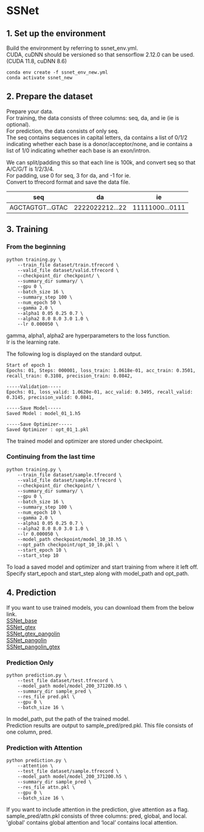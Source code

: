 # SSNet

## 1. Set up the environment
Build the environment by referring to ssnet_env.yml.  
CUDA, cuDNN should be versioned so that sensorflow 2.12.0 can be used.  
(CUDA 11.8, cuDNN 8.6)
  
~~~
conda env create -f ssnet_env_new.yml
conda activate ssnet_new
~~~



## 2. Prepare the dataset
Prepare your data.  
For training, the data consists of three columns: seq, da, and ie (ie is optional).  
For prediction, the data consists of only seq.  
The seq contains sequences in capital letters, da contains a list of 0/1/2 indicating whether each base is a donor/acceptor/none, and ie contains a list of 1/0 indicating whether each base is an exon/intron.  

We can split/padding this so that each line is 100k, and convert seq so that A/C/G/T is 1/2/3/4.  
For padding, use 0 for seq, 3 for da, and -1 for ie.  
Convert to tfrecord format and save the data file.  

| seq | da | ie |
| ---- | ---- | ---- |
| AGCTAGTGT...GTAC | 2222022212...22 | 11111000...0111 |


## 3. Training
### From the beginning
~~~
python training.py \
    --train_file dataset/train.tfrecord \
    --valid_file dataset/valid.tfrecord \
    --checkpoint_dir checkpoint/ \
    --summary_dir summary/ \
    --gpu 0 \
    --batch_size 16 \
    --summary_step 100 \
    --num_epoch 50 \
    --gamma 2.0 \
    --alpha1 0.05 0.25 0.7 \
    --alpha2 8.0 8.0 3.0 1.0 \
    --lr 0.000050 \
~~~

gamma, alpha1, alpha2 are hyperparameters to the loss function.  
lr is the learning rate.  

The following log is displayed on the standard output.  
~~~
Start of epoch 1
Epochs: 01, Steps: 000001, loss_train: 1.0618e-01, acc_train: 0.3501, recall_train: 0.3108, precision_train: 0.0842, 

-----Validation-----
Epochs: 01, loss_valid: 1.0620e-01, acc_valid: 0.3495, recall_valid: 0.3145, precision_valid: 0.0841, 

-----Save Model-----
Saved Model : model_01_1.h5

-----Save Optimizer-----
Saved Optimizer : opt_01_1.pkl
~~~

The trained model and optimizer are stored under checkpoint.  

### Continuing from the last time
~~~
python training.py \
    --train_file dataset/sample.tfrecord \
    --valid_file dataset/sample.tfrecord \
    --checkpoint_dir checkpoint/ \
    --summary_dir summary/ \
    --gpu 0 \
    --batch_size 16 \
    --summary_step 100 \
    --num_epoch 10 \
    --gamma 2.0 \
    --alpha1 0.05 0.25 0.7 \
    --alpha2 8.0 8.0 3.0 1.0 \
    --lr 0.000050 \
    --model_path checkpoint/model_10_10.h5 \
    --opt_path checkpoint/opt_10_10.pkl \
    --start_epoch 10 \
    --start_step 10
~~~

To load a saved model and optimizer and start training from where it left off.  
Specify start_epoch and start_step along with model_path and opt_path.

## 4. Prediction

If you want to use trained models, you can download them from the below link.  
[SSNet_base](https://drive.google.com/file/d/1_y6PM3OKtx80WYLboI3cWuWIbhqc-ju-/view?usp=sharing)  
[SSNet_gtex](https://drive.google.com/file/d/1qnPg50LiWZ9hS1SKSitPeICUDGqTJxT9/view?usp=sharing)  
[SSNet_gtex_pangolin](https://drive.google.com/file/d/1wR9xkkZeTnxyQvhiRQagWbxvN16RkLsI/view?usp=sharing)  
[SSNet_pangolin](https://drive.google.com/file/d/1xlgH99UkFeH5W4osXjljCdqeC7uSCECj/view?usp=sharing)  
[SSNet_pangolin_gtex](https://drive.google.com/file/d/1eywvsURfKi5ONktMZlj41Db73Q_CJbWl/view?usp=sharing)  

### Prediction Only
~~~
python prediction.py \
    --test_file dataset/test.tfrecord \
    --model_path model/model_200_371200.h5 \
    --summary_dir sample_pred \
    --res_file pred.pkl \
    --gpu 0 \
    --batch_size 16 \
~~~

In model_path, put the path of the trained model.  
Prediction results are output to sample_pred/pred.pkl.
This file consists of one column, pred.

### Prediction with Attention
~~~
python prediction.py \
    --attention \
    --test_file dataset/sample.tfrecord \
    --model_path model/model_200_371200.h5 \
    --summary_dir sample_pred \
    --res_file attn.pkl \
    --gpu 0 \
    --batch_size 16 \
~~~

If you want to include attention in the prediction, give attention as a flag.  
sample_pred/attn.pkl consists of three columns: pred, global, and local.  
'global' contains global attention and ‘local’ contains local attention.
